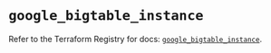 # `google_bigtable_instance`

Refer to the Terraform Registry for docs: [`google_bigtable_instance`](https://registry.terraform.io/providers/hashicorp/google/5.19.0/docs/resources/bigtable_instance).

